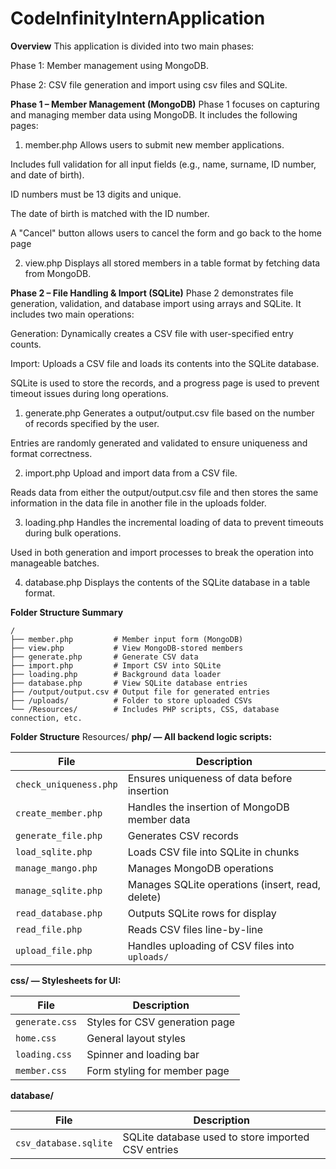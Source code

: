 # CodeInfinityInternApplication

**Overview**
This application is divided into two main phases:

Phase 1: Member management using MongoDB.

Phase 2: CSV file generation and import using csv files and SQLite.

**Phase 1 – Member Management (MongoDB)**
Phase 1 focuses on capturing and managing member data using MongoDB. It includes the following pages:

1. member.php
Allows users to submit new member applications.

Includes full validation for all input fields (e.g., name, surname, ID number, and date of birth).

ID numbers must be 13 digits and unique.

The date of birth is matched with the ID number.

A "Cancel" button allows users to cancel the form and go back to the home page

2. view.php
Displays all stored members in a table format by fetching data from MongoDB.

**Phase 2 – File Handling & Import (SQLite)**
Phase 2 demonstrates file generation, validation, and database import using arrays and SQLite. It includes two main operations:

Generation: Dynamically creates a CSV file with user-specified entry counts.

Import: Uploads a CSV file and loads its contents into the SQLite database.

SQLite is used to store the records, and a progress page is used to prevent timeout issues during long operations.

1. generate.php
Generates a output/output.csv file based on the number of records specified by the user.

Entries are randomly generated and validated to ensure uniqueness and format correctness.

2. import.php
Upload and import data from a CSV file.

Reads data from either the output/output.csv file and then stores the same information in the data file in another file in the uploads folder.

3. loading.php
Handles the incremental loading of data to prevent timeouts during bulk operations.

Used in both generation and import processes to break the operation into manageable batches.

4. database.php
Displays the contents of the SQLite database in a table format.

**Folder Structure Summary**
```text
/
├── member.php         # Member input form (MongoDB)
├── view.php           # View MongoDB-stored members
├── generate.php       # Generate CSV data
├── import.php         # Import CSV into SQLite
├── loading.php        # Background data loader
├── database.php       # View SQLite database entries
├── /output/output.csv # Output file for generated entries
├── /uploads/          # Folder to store uploaded CSVs
└── /Resources/        # Includes PHP scripts, CSS, database connection, etc.
```

**Folder Structure**
Resources/
**php/ — All backend logic scripts:**

| File                   | Description                                      |
| ---------------------- | ------------------------------------------------ |
| `check_uniqueness.php` | Ensures uniqueness of data before insertion      |
| `create_member.php`    | Handles the insertion of MongoDB member data     |
| `generate_file.php`    | Generates CSV records                            |
| `load_sqlite.php`      | Loads CSV file into SQLite in chunks             |
| `manage_mango.php`     | Manages MongoDB operations                       |
| `manage_sqlite.php`    | Manages SQLite operations (insert, read, delete) |
| `read_database.php`    | Outputs SQLite rows for display                  |
| `read_file.php`        | Reads CSV files line-by-line                     |
| `upload_file.php`      | Handles uploading of CSV files into `uploads/`   |


**css/ — Stylesheets for UI:**

| File           | Description                    |
| -------------- | ------------------------------ |
| `generate.css` | Styles for CSV generation page |
| `home.css`     | General layout styles          |
| `loading.css`  | Spinner and loading bar        |
| `member.css`   | Form styling for member page   |


**database/**

| File                  | Description                                        |
| --------------------- | -------------------------------------------------- |
| `csv_database.sqlite` | SQLite database used to store imported CSV entries |


